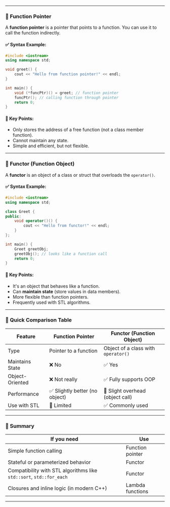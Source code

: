 
---

### 🔹 Function Pointer

A **function pointer** is a pointer that points to a function. You can use it to call the function indirectly.

#### ✅ Syntax Example:

```cpp
#include <iostream>
using namespace std;

void greet() {
    cout << "Hello from function pointer!" << endl;
}

int main() {
    void (*funcPtr)() = greet; // function pointer
    funcPtr(); // calling function through pointer
    return 0;
}
```

#### 📌 Key Points:

* Only stores the address of a free function (not a class member function).
* Cannot maintain any state.
* Simple and efficient, but not flexible.

---

### 🔹 Functor (Function Object)

A **functor** is an object of a class or struct that overloads the `operator()`.

#### ✅ Syntax Example:

```cpp
#include <iostream>
using namespace std;

class Greet {
public:
    void operator()() {
        cout << "Hello from functor!" << endl;
    }
};

int main() {
    Greet greetObj;
    greetObj(); // looks like a function call
    return 0;
}
```

#### 📌 Key Points:

* It's an object that behaves like a function.
* Can **maintain state** (store values in data members).
* More flexible than function pointers.
* Frequently used with STL algorithms.

---

### 🔁 Quick Comparison Table

| Feature         | Function Pointer              | Functor (Function Object)           |
| --------------- | ----------------------------- | ----------------------------------- |
| Type            | Pointer to a function         | Object of a class with `operator()` |
| Maintains State | ❌ No                          | ✅ Yes                               |
| Object-Oriented | ❌ Not really                  | ✅ Fully supports OOP                |
| Performance     | ✅ Slightly better (no object) | 🔄 Slight overhead (object call)    |
| Use with STL    | 🔄 Limited                    | ✅ Commonly used                     |

---

### 🧠 Summary

| If you need                                                         | Use              |
| ------------------------------------------------------------------- | ---------------- |
| Simple function calling                                             | Function pointer |
| Stateful or parameterized behavior                                  | Functor          |
| Compatibility with STL algorithms like `std::sort`, `std::for_each` | Functor          |
| Closures and inline logic (in modern C++)                           | Lambda functions |

---

